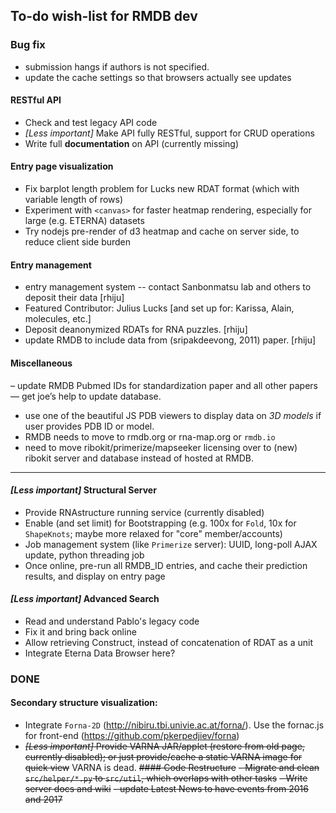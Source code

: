 ## To-do wish-list for RMDB dev

### Bug fix
- submission hangs if authors is not specified.
- update the cache settings so that browsers actually see updates

#### RESTful API
- Check and test legacy API code
- _[Less important]_ Make API fully RESTful, support for CRUD operations
- Write full **documentation** on API (currently missing)

#### Entry page visualization
- Fix barplot length problem for Lucks new RDAT format (which with variable length of rows)
- Experiment with `<canvas>` for faster heatmap rendering, especially for large (e.g. ETERNA) datasets
- Try nodejs pre-render of d3 heatmap and cache on server side, to reduce client side burden

#### Entry management
- entry management system 
-- contact Sanbonmatsu lab and others to deposit their data  [rhiju]
- Featured Contributor: Julius Lucks [and set up for: Karissa, Alain, molecules, etc.]
- Deposit deanonymized RDATs for RNA puzzles. [rhiju]
- update RMDB to include data from (sripakdeevong, 2011) paper. [rhiju]

#### Miscellaneous
– update RMDB Pubmed IDs for standardization paper and all other papers — get joe’s help to update database.
- use one of the beautiful JS PDB viewers to display data on *3D models* if user provides PDB ID or model.
- RMDB needs to move to rmdb.org or rna-map.org or `rmdb.io`
- need to move ribokit/primerize/mapseeker licensing over to (new) ribokit server and database instead of hosted at RMDB.

----------------------------------------------------------------------------------------------------------





#### _[Less important]_ Structural Server
- Provide RNAstructure running service (currently disabled)
- Enable (and set limit) for Bootstrapping (e.g. 100x for `Fold`, 10x for `ShapeKnots`; maybe more relaxed for "core" member/accounts)
- Job management system (like `Primerize` server): UUID, long-poll AJAX update, python threading job
- Once online, pre-run all RMDB_ID entries, and cache their prediction results, and display on entry page

#### _[Less important]_ Advanced Search
- Read and understand Pablo's legacy code
- Fix it and bring back online
- Allow retrieving Construct, instead of concatenation of RDAT as a unit
- Integrate Eterna Data Browser here?


### DONE
#### Secondary structure visualization:
- Integrate `Forna-2D` (http://nibiru.tbi.univie.ac.at/forna/). Use the fornac.js for front-end (https://github.com/pkerpedjiev/forna)
- ~~_[Less important]_ Provide VARNA JAR/applet (restore from old page, currently disabled); or just provide/cache a static VARNA image for quick view~~ VARNA is dead.
~~#### Code Restructure~~
~~- Migrate and clean `src/helper/*.py` to `src/util`, which overlaps with other tasks~~
~~- Write server docs and wiki~~
~~- update Latest News to have events from 2016 and 2017~~

